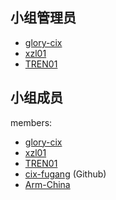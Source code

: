 <!--
    小组组员列表

    按小组实际情况编辑模板即可，下面的例子仅供参考。

    可以在这里以 Markdown 的形式列出组员信息。可以是昵称，可以在后面附加组员希望添加的其它信息（限一行内）
    请注意，小组管理员 **必须** 提供 GitHub ID 以供外部联系
-->

## 小组管理员

- [glory-cix](https://github.com/glory-cix)
- [xzl01](https://github.com/xzl01)
- [TREN01](https://github.com/TREN01)


## 小组成员

members:

- [glory-cix](https://github.com/glory-cix)
- [xzl01](https://github.com/xzl01)
- [TREN01](https://github.com/TREN01)
- [cix-fugang](https://github.com/cix-fugang) (Github)
- [Arm-China](https://github.com/Arm-China) 
   